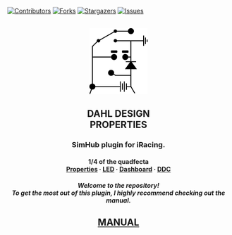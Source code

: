 ﻿<!-- Improved compatibility of back to top link: See: https://github.com/othneildrew/Best-README-Template/pull/73 -->
<a name="readme-top"></a>
<!--
*** Thanks for checking out the Best-README-Template. If you have a suggestion
*** that would make this better, please fork the repo and create a pull request
*** or simply open an issue with the tag "enhancement".
*** Don't forget to give the project a star!
*** Thanks again! Now go create something AMAZING! :D
-->



<!-- PROJECT SHIELDS -->
<!--
*** I'm using markdown "reference style" links for readability.
*** Reference links are enclosed in brackets [ ] instead of parentheses ( ).
*** See the bottom of this document for the declaration of the reference variables
*** for contributors-url, forks-url, etc. This is an optional, concise syntax you may use.
*** https://www.markdownguide.org/basic-syntax/#reference-style-links
-->
[![Contributors][contributors-shield]][contributors-url]
[![Forks][forks-shield]][forks-url]
[![Stargazers][stars-shield]][stars-url]
[![Issues][issues-shield]][issues-url]


<!-- PROJECT LOGO -->
<br />
<div align="center">
    <img src="images/blackLogo.png" alt="blackLogo" height=150 >
  </a>

  <h2 align="center">DAHL DESIGN <br /> PROPERTIES</h2>


  <h3 <p align="center"> SimHub plugin for iRacing.</h3>
<h4 <p align="center"> 1/4 of the quadfecta 
    <br />
    <a href="https://github.com/andreasdahl1987/DahlDesignProperties">Properties</a>
    ·
    <a href="https://github.com/andreasdahl1987/DahlDesignLED">LED</a>
    ·
    <a href="https://github.com/andreasdahl1987/DahlDesignDash">Dashboard</a>
    ·
    <a href="https://github.com/andreasdahl1987/DahlDesignDDC">DDC</a>
  </p>
</div>

  <h5 align="center">Welcome to the repository!  <br />  To get the most out of this plugin, I highly recommend checking out the manual.</h5>
 <h2 <p align="center"> <a href=https://dahl-design.gitbook.io/properties/>MANUAL</a>
</h2>


<!-- MARKDOWN LINKS & IMAGES -->
<!-- https://www.markdownguide.org/basic-syntax/#reference-style-links -->
[contributors-shield]: https://img.shields.io/github/contributors/andreasdahl1987/DahlDesignProperties.svg?style=for-the-badge
[contributors-url]: https://github.com/andreasdahl1987/DahlDesignProperties/graphs/contributors
[forks-shield]: https://img.shields.io/github/forks/andreasdahl1987/DahlDesignProperties.svg?style=for-the-badge
[forks-url]: https://github.com/andreasdahl1987/DahlDesignProperties/network/members
[stars-shield]: https://img.shields.io/github/stars/andreasdahl1987/DahlDesignProperties.svg?style=for-the-badge
[stars-url]: https://github.com/andreasdahl1987/DahlDesignProperties/stargazers
[issues-shield]: https://img.shields.io/github/issues/andreasdahl1987/DahlDesignProperties.svg?style=for-the-badge
[issues-url]: https://github.com/andreasdahl1987/DahlDesignProperties/issues
